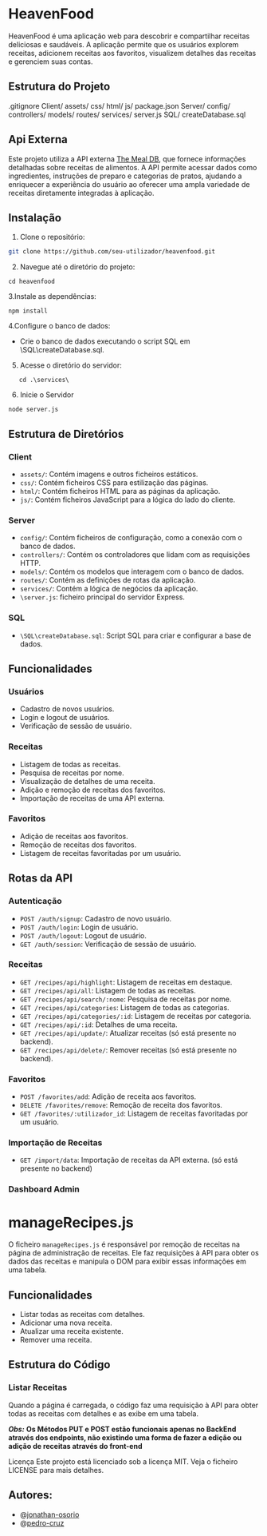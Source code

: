 # HeavenFood

HeavenFood é uma aplicação web para descobrir e compartilhar receitas deliciosas e saudáveis. A aplicação permite que os usuários explorem receitas, adicionem receitas aos favoritos, visualizem detalhes das receitas e gerenciem suas contas.

## Estrutura do Projeto
.gitignore
Client/
    assets/
    css/
    html/
    js/
package.json
Server/
    config/
    controllers/
    models/
    routes/
    services/
    server.js
SQL/
    createDatabase.sql
## Api Externa

Este projeto utiliza a API externa [The Meal DB](https://www.themealdb.com/api.php), que fornece informações detalhadas sobre receitas de alimentos. A API permite acessar dados como ingredientes, instruções de preparo e categorias de pratos, ajudando a enriquecer a experiência do usuário ao oferecer uma ampla variedade de receitas diretamente integradas à aplicação.
    
## Instalação

1. Clone o repositório:

```sh
git clone https://github.com/seu-utilizador/heavenfood.git

```
2. Navegue até o diretório do projeto:
 ```  
cd heavenfood
```

3.Instale as dependências:
 ```  
npm install
```

4.Configure o banco de dados:
* Crie o banco de dados executando o script SQL em \SQL\createDatabase.sql.

5. Acesse o diretório do servidor:
```
   cd .\services\
```
6. Inicie o Servidor
 ```  
node server.js
```
## Estrutura de Diretórios
### Client
* `assets/`: Contém imagens e outros ficheiros estáticos.
* `css/`: Contém ficheiros CSS para estilização das páginas.
* `html/`: Contém ficheiros HTML para as páginas da aplicação.
* `js/`: Contém ficheiros JavaScript para a lógica do lado do cliente.

### Server

* `config/`: Contém ficheiros de configuração, como a conexão com o banco de dados.
* `controllers/`: Contém os controladores que lidam com as requisições HTTP.
* `models/`: Contém os modelos que interagem com o banco de dados.
* `routes/`: Contém as definições de rotas da aplicação.
* `services/`: Contém a lógica de negócios da aplicação.
* `\server.js`: ficheiro principal do servidor Express.

### SQL
* `\SQL\createDatabase.sql`: Script SQL para criar e configurar a base de dados.

## Funcionalidades
### Usuários
* Cadastro de novos usuários.
* Login e logout de usuários.
* Verificação de sessão de usuário.
### Receitas
* Listagem de todas as receitas.
* Pesquisa de receitas por nome.
* Visualização de detalhes de uma receita.
* Adição e remoção de receitas dos favoritos.
* Importação de receitas de uma API externa.
### Favoritos
* Adição de receitas aos favoritos.
* Remoção de receitas dos favoritos.
* Listagem de receitas favoritadas por um usuário.
  
## Rotas da API

### Autenticação
* `POST /auth/signup`: Cadastro de novo usuário.
* `POST /auth/login`: Login de usuário.
* `POST /auth/logout`: Logout de usuário.
* `GET /auth/session`: Verificação de sessão de usuário.

### Receitas
* `GET /recipes/api/highlight`: Listagem de receitas em destaque.
* `GET /recipes/api/all`: Listagem de todas as receitas.
* `GET /recipes/api/search/:nome`: Pesquisa de receitas por nome.
* `GET /recipes/api/categories`: Listagem de todas as categorias.
* `GET /recipes/api/categories/:id`: Listagem de receitas por categoria.
* `GET /recipes/api/:id`: Detalhes de uma receita.
* `GET /recipes/api/update/`: Atualizar receitas (só está presente no backend).
* `GET /recipes/api/delete/`: Remover receitas (só está presente no backend).

### Favoritos
* `POST /favorites/add`: Adição de receita aos favoritos.
* `DELETE /favorites/remove`: Remoção de receita dos favoritos.
* `GET /favorites/:utilizador_id`: Listagem de receitas favoritadas por um usuário.

### Importação de Receitas
* `GET /import/data`: Importação de receitas da API externa. (só está presente no backend)

### Dashboard Admin
# manageRecipes.js

O ficheiro `manageRecipes.js` é responsável por remoção de receitas na página de administração de receitas. Ele faz requisições à API para obter os dados das receitas e manipula o DOM para exibir essas informações em uma tabela.

## Funcionalidades

- Listar todas as receitas com detalhes.
- Adicionar uma nova receita.
- Atualizar uma receita existente.
- Remover uma receita.

## Estrutura do Código

### Listar Receitas

Quando a página é carregada, o código faz uma requisição à API para obter todas as receitas com detalhes e as exibe em uma tabela.

**_Obs:_**
**Os Métodos PUT e POST estão funcionais apenas no BackEnd através dos endpoints, não existindo uma forma de fazer a edição ou adição de receitas através do front-end**

Licença
Este projeto está licenciado sob a licença MIT. Veja o ficheiro LICENSE para mais detalhes.


## Autores:
* @[jonathan-osorio](https://github.com/jonathan-osorio) 
* @[pedro-cruz](https>//github.com/pmzpro)

